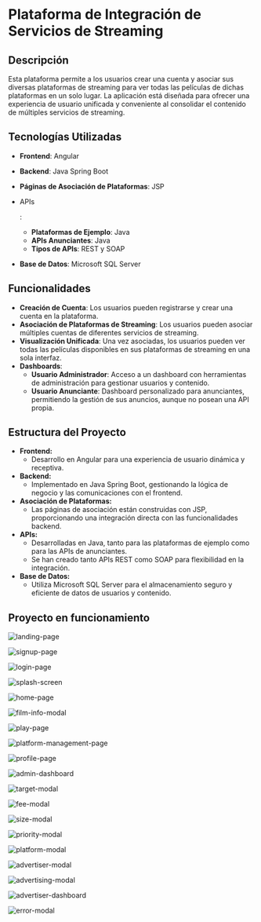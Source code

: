 # Plataforma de Integración de Servicios de Streaming

## Descripción

Esta plataforma permite a los usuarios crear una cuenta y asociar sus diversas plataformas de streaming para ver todas las películas de dichas plataformas en un solo lugar. La aplicación está diseñada para ofrecer una experiencia de usuario unificada y conveniente al consolidar el contenido de múltiples servicios de streaming.

## Tecnologías Utilizadas

- **Frontend**: Angular

- **Backend**: Java Spring Boot

- **Páginas de Asociación de Plataformas**: JSP

- APIs

  :

  - **Plataformas de Ejemplo**: Java
  - **APIs Anunciantes**: Java
  - **Tipos de APIs**: REST y SOAP

- **Base de Datos**: Microsoft SQL Server

## Funcionalidades

- **Creación de Cuenta**: Los usuarios pueden registrarse y crear una cuenta en la plataforma.
- **Asociación de Plataformas de Streaming**: Los usuarios pueden asociar múltiples cuentas de diferentes servicios de streaming.
- **Visualización Unificada**: Una vez asociadas, los usuarios pueden ver todas las películas disponibles en sus plataformas de streaming en una sola interfaz.
- **Dashboards**:
  - **Usuario Administrador**: Acceso a un dashboard con herramientas de administración para gestionar usuarios y contenido.
  - **Usuario Anunciante**: Dashboard personalizado para anunciantes, permitiendo la gestión de sus anuncios, aunque no posean una API propia.

## Estructura del Proyecto

- **Frontend:**
  - Desarrollo en Angular para una experiencia de usuario dinámica y receptiva.
- **Backend:**
  - Implementado en Java Spring Boot, gestionando la lógica de negocio y las comunicaciones con el frontend.
- **Asociación de Plataformas:**
  - Las páginas de asociación están construidas con JSP, proporcionando una integración directa con las funcionalidades backend.
- **APIs:**
  - Desarrolladas en Java, tanto para las plataformas de ejemplo como para las APIs de anunciantes.
  - Se han creado tanto APIs REST como SOAP para flexibilidad en la integración.
- **Base de Datos:**
  - Utiliza Microsoft SQL Server para el almacenamiento seguro y eficiente de datos de usuarios y contenido.

## Proyecto en funcionamiento

![landing-page](D:\DAS\Final\Proyecto\StreamingStudio\documentacion\Maqueta\landing-page.png)

![signup-page](D:\DAS\Final\Proyecto\StreamingStudio\documentacion\Maqueta\signup-page.png)

![login-page](D:\DAS\Final\Proyecto\StreamingStudio\documentacion\Maqueta\login-page.png)

![splash-screen](D:\DAS\Final\Proyecto\StreamingStudio\documentacion\Maqueta\splash-screen.png)

![home-page](D:\DAS\Final\Proyecto\StreamingStudio\documentacion\Maqueta\home-page.png)

![film-info-modal](D:\DAS\Final\Proyecto\StreamingStudio\documentacion\Maqueta\film-info-modal.png)

![play-page](D:\DAS\Final\Proyecto\StreamingStudio\documentacion\Maqueta\play-page.png)

![platform-management-page](D:\DAS\Final\Proyecto\StreamingStudio\documentacion\Maqueta\platform-management-page.png)

![profile-page](D:\DAS\Final\Proyecto\StreamingStudio\documentacion\Maqueta\profile-page.png)

![admin-dashboard](D:\DAS\Final\Proyecto\StreamingStudio\documentacion\Maqueta\admin-dashboard.png)

![target-modal](D:\DAS\Final\Proyecto\StreamingStudio\documentacion\Maqueta\target-modal.png)

![fee-modal](D:\DAS\Final\Proyecto\StreamingStudio\documentacion\Maqueta\fee-modal.png)

![size-modal](D:\DAS\Final\Proyecto\StreamingStudio\documentacion\Maqueta\size-modal.png)

![priority-modal](D:\DAS\Final\Proyecto\StreamingStudio\documentacion\Maqueta\priority-modal.png)

![platform-modal](D:\DAS\Final\Proyecto\StreamingStudio\documentacion\Maqueta\platform-modal.png)

![advertiser-modal](D:\DAS\Final\Proyecto\StreamingStudio\documentacion\Maqueta\advertiser-modal.png)

![advertising-modal](D:\DAS\Final\Proyecto\StreamingStudio\documentacion\Maqueta\advertising-modal.png)

![advertiser-dashboard](D:\DAS\Final\Proyecto\StreamingStudio\documentacion\Maqueta\advertiser-dashboard.png)

![error-modal](D:\DAS\Final\Proyecto\StreamingStudio\documentacion\Maqueta\error-modal.png)
